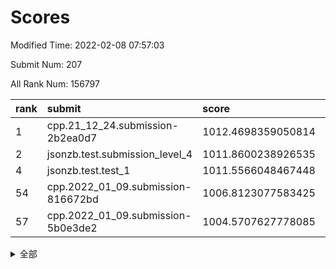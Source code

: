 # Scores

Modified Time: 2022-02-08 07:57:03

Submit Num: 207

All Rank Num: 156797

| rank |               submit               |       score        |       sigma        | pk_num |
| :--- | :--------------------------------- | :----------------- | :----------------- | :----- |
| 1    | cpp.21_12_24.submission-2b2ea0d7   | 1012.4698359050814 | 0.8286543991661477 | 3026   |
| 2    | jsonzb.test.submission_level_4     | 1011.8600238926535 | 0.7805226775831716 | 3028   |
| 4    | jsonzb.test.test_1                 | 1011.5566048467448 | 0.7732524681207092 | 3032   |
| 54   | cpp.2022_01_09.submission-816672bd | 1006.8123077583425 | 0.7312776957789852 | 3034   |
| 57   | cpp.2022_01_09.submission-5b0e3de2 | 1004.5707627778085 | 0.7308422319945649 | 3026   |


<details>
<summary>全部</summary>

| rank |                 submit                 |       score        |       sigma        | pk_num |
| :--- | :------------------------------------- | :----------------- | :----------------- | :----- |
| 1    | cpp.21_12_24.submission-2b2ea0d7       | 1012.4698359050814 | 0.8286543991661477 | 3026   |
| 2    | jsonzb.test.submission_level_4         | 1011.8600238926535 | 0.7805226775831716 | 3028   |
| 3    | gobigger.level_3.submission_level_3_18 | 1011.8006572288705 | 0.7956989970836764 | 3027   |
| 4    | jsonzb.test.test_1                     | 1011.5566048467448 | 0.7732524681207092 | 3032   |
| 5    | gobigger.level_3.submission_level_3_33 | 1011.3974691960426 | 0.759615042599262  | 3032   |
| 6    | gobigger.level_3.submission_level_3_35 | 1011.0383000313165 | 0.7687882427917978 | 3031   |
| 7    | gobigger.level_3.submission_level_3_23 | 1010.9728584881327 | 0.7749794287768619 | 3028   |
| 8    | gobigger.level_3.submission_level_3_40 | 1010.9528207398322 | 0.7476671110887115 | 3033   |
| 9    | gobigger.level_3.submission_level_3_20 | 1010.9031734793152 | 0.7664630897265335 | 3029   |
| 10   | gobigger.level_3.submission_level_3_48 | 1010.7784213955841 | 0.7592030915185384 | 3027   |
| 11   | gobigger.level_3.submission_level_3_26 | 1010.6682366304436 | 0.7628625779010364 | 3029   |
| 12   | gobigger.level_3.submission_level_3_29 | 1010.603155266317  | 0.7712715006505246 | 3025   |
| 13   | gobigger.level_3.submission_level_3_4  | 1010.5974135194642 | 0.7620112484038387 | 3028   |
| 14   | gobigger.level_3.submission_level_3_12 | 1010.4997523381188 | 0.7556668065080931 | 3031   |
| 15   | gobigger.level_3.submission_level_3_31 | 1010.4768841701851 | 0.7629419345514873 | 3030   |
| 16   | gobigger.level_3.submission_level_3_47 | 1010.4481189826915 | 0.7621674584896956 | 3030   |
| 17   | gobigger.level_3.submission_level_3_24 | 1010.4093273073134 | 0.7710780417358003 | 3028   |
| 18   | gobigger.level_3.submission_level_3_39 | 1010.4052107486647 | 0.780361828051906  | 3033   |
| 19   | gobigger.level_3.submission_level_3_30 | 1010.3054836358704 | 0.7907836225915609 | 3026   |
| 20   | gobigger.level_3.submission_level_3_37 | 1010.2283237726767 | 0.7539430981382236 | 3026   |
| 21   | gobigger.level_3.submission_level_3_6  | 1010.1564640413059 | 0.7547360853845545 | 3031   |
| 22   | gobigger.level_3.submission_level_3_49 | 1010.1520277357994 | 0.7559762289855944 | 3028   |
| 23   | gobigger.level_3.submission_level_3_16 | 1010.1372473327228 | 0.7655372677501388 | 3026   |
| 24   | gobigger.level_3.submission_level_3_28 | 1010.0124492288738 | 0.7533729781619434 | 3033   |
| 25   | gobigger.level_3.submission_level_3_3  | 1010.0034641302673 | 0.7689625960408892 | 3030   |
| 26   | gobigger.level_3.submission_level_3_11 | 1009.9291744648268 | 0.7521138679560941 | 3030   |
| 27   | gobigger.level_3.submission_level_3_10 | 1009.8419983664305 | 0.7371071941581603 | 3034   |
| 28   | gobigger.level_3.submission_level_3_2  | 1009.7740462954794 | 0.7653091878119571 | 3034   |
| 29   | gobigger.level_3.submission_level_3_36 | 1009.6919592947673 | 0.7512692791821269 | 3032   |
| 30   | gobigger.level_3.submission_level_3_25 | 1009.6671887168834 | 0.7697325582701549 | 3033   |
| 31   | gobigger.level_3.submission_level_3_22 | 1009.6226871465158 | 0.751021360726263  | 3028   |
| 32   | gobigger.level_3.submission_level_3_1  | 1009.564279114504  | 0.7758190682590547 | 3030   |
| 33   | gobigger.level_3.submission_level_3_46 | 1009.5541954193972 | 0.7623968512536133 | 3030   |
| 34   | gobigger.level_3.submission_level_3_13 | 1009.5142399546479 | 0.7413490940897516 | 3028   |
| 35   | gobigger.level_3.submission_level_3_7  | 1009.4997635728897 | 0.7605230368813964 | 3037   |
| 36   | gobigger.level_3.submission_level_3_42 | 1009.4568834990738 | 0.7585932728154366 | 3030   |
| 37   | gobigger.level_3.submission_level_3_19 | 1009.4472245597218 | 0.7558052724057488 | 3029   |
| 38   | gobigger.level_3.submission_level_3_17 | 1009.3943242348797 | 0.7592367427187144 | 3031   |
| 39   | gobigger.level_3.submission_level_3_0  | 1009.3427978134134 | 0.7687613952472019 | 3033   |
| 40   | gobigger.level_3.submission_level_3_27 | 1009.3365551103158 | 0.7409592275210525 | 3022   |
| 41   | gobigger.level_3.submission_level_3_44 | 1009.2997585897863 | 0.7453028300794879 | 3035   |
| 42   | gobigger.level_3.submission_level_3_38 | 1009.2752708196962 | 0.7542624887453089 | 3029   |
| 43   | gobigger.level_3.submission_level_3_9  | 1009.208024705697  | 0.7577180191914652 | 3027   |
| 44   | gobigger.level_3.submission_level_3_5  | 1009.1957735495985 | 0.7359693343874655 | 3031   |
| 45   | gobigger.level_3.submission_level_3_32 | 1009.109015726351  | 0.7768148084744301 | 3023   |
| 46   | gobigger.level_3.submission_level_3_34 | 1009.0649821508479 | 0.7466261907933467 | 3036   |
| 47   | gobigger.level_3.submission_level_3_8  | 1009.0634797085119 | 0.7689551671618373 | 3029   |
| 48   | gobigger.level_3.submission_level_3_15 | 1009.0209439150735 | 0.7526744557184016 | 3029   |
| 49   | gobigger.level_3.submission_level_3_43 | 1008.9902973835154 | 0.7507560414383717 | 3031   |
| 50   | gobigger.level_3.submission_level_3_14 | 1008.8431248645105 | 0.7419353192530972 | 3030   |
| 51   | gobigger.level_3.submission_level_3_41 | 1008.6446744792316 | 0.7475664990233362 | 3031   |
| 52   | gobigger.level_3.submission_level_3_45 | 1008.3853385757207 | 0.7328324845998825 | 3030   |
| 53   | gobigger.level_3.submission_level_3_21 | 1007.135624083783  | 0.715467522416437  | 3033   |
| 54   | cpp.2022_01_09.submission-816672bd     | 1006.8123077583425 | 0.7312776957789852 | 3034   |
| 55   | gobigger.level_1.submission_level_1_22 | 1005.506464823237  | 0.7226040945954657 | 3029   |
| 56   | gobigger.level_1.submission_level_1_2  | 1004.8318235973944 | 0.7307902618892762 | 3032   |
| 57   | cpp.2022_01_09.submission-5b0e3de2     | 1004.5707627778085 | 0.7308422319945649 | 3026   |
| 58   | gobigger.level_1.submission_level_1_24 | 1004.4662759476307 | 0.7262835890962764 | 3033   |
| 59   | gobigger.level_1.submission_level_1_29 | 1004.3794645075318 | 0.7349744424768003 | 3027   |
| 60   | gobigger.level_1.submission_level_1_37 | 1004.3317875239964 | 0.7251697477069883 | 3036   |
| 61   | gobigger.level_1.submission_level_1_47 | 1004.3113008351372 | 0.7231755529701369 | 3024   |
| 62   | gobigger.level_1.submission_level_1_30 | 1004.2409109560632 | 0.7210505060059564 | 3025   |
| 63   | gobigger.level_1.submission_level_1_13 | 1004.1544933864644 | 0.704439830362119  | 3032   |
| 64   | gobigger.level_1.submission_level_1_20 | 1004.0858684337427 | 0.7134072700950546 | 3034   |
| 65   | gobigger.level_1.submission_level_1_39 | 1004.0397610481099 | 0.7046691060428659 | 3029   |
| 66   | gobigger.level_1.submission_level_1_35 | 1003.9810649334062 | 0.7229002219670325 | 3029   |
| 67   | gobigger.level_1.submission_level_1_8  | 1003.9776379969337 | 0.7224605007912315 | 3026   |
| 68   | gobigger.level_1.submission_level_1_18 | 1003.9584343605559 | 0.7247884913228694 | 3029   |
| 69   | gobigger.level_1.submission_level_1_9  | 1003.9506312586392 | 0.7241428115140613 | 3034   |
| 70   | gobigger.level_1.submission_level_1_25 | 1003.7820472199871 | 0.7187427823263308 | 3028   |
| 71   | gobigger.level_1.submission_level_1_33 | 1003.710358291199  | 0.7178159758253021 | 3029   |
| 72   | gobigger.level_1.submission_level_1_42 | 1003.6704378732334 | 0.7168271749639269 | 3028   |
| 73   | gobigger.level_1.submission_level_1_4  | 1003.5963844517146 | 0.7248189269598252 | 3031   |
| 74   | gobigger.level_1.submission_level_1_26 | 1003.568217872125  | 0.7190706496535381 | 3026   |
| 75   | gobigger.level_1.submission_level_1_19 | 1003.494800020111  | 0.7249377589838114 | 3031   |
| 76   | gobigger.level_1.submission_level_1_34 | 1003.4934882019711 | 0.7168141930676016 | 3032   |
| 77   | gobigger.level_1.submission_level_1_15 | 1003.4676887089294 | 0.7119891287932333 | 3029   |
| 78   | gobigger.level_1.submission_level_1_31 | 1003.4240947665793 | 0.7039806754987278 | 3030   |
| 79   | gobigger.level_1.submission_level_1_0  | 1003.4222336009809 | 0.7030050085620052 | 3031   |
| 80   | gobigger.level_1.submission_level_1_17 | 1003.3727809005826 | 0.711080034808033  | 3027   |
| 81   | gobigger.level_1.submission_level_1_48 | 1003.3292038633562 | 0.7120824765297242 | 3035   |
| 82   | gobigger.level_1.submission_level_1_1  | 1003.2803030315605 | 0.7016000391854037 | 3029   |
| 83   | gobigger.level_1.submission_level_1_10 | 1003.2798821613648 | 0.7117780096436618 | 3027   |
| 84   | gobigger.level_1.submission_level_1_28 | 1003.2710072189132 | 0.7272642854126701 | 3029   |
| 85   | gobigger.level_1.submission_level_1_23 | 1003.2353299679112 | 0.7163958255795977 | 3025   |
| 86   | gobigger.level_1.submission_level_1_43 | 1003.1495854319672 | 0.7184230133298318 | 3028   |
| 87   | gobigger.level_1.submission_level_1_12 | 1003.1494776326278 | 0.7204902211272274 | 3032   |
| 88   | gobigger.level_1.submission_level_1_5  | 1003.1450472499071 | 0.7154393570675384 | 3027   |
| 89   | gobigger.level_1.submission_level_1_41 | 1003.1357286697897 | 0.7076455456746867 | 3034   |
| 90   | gobigger.level_1.submission_level_1_6  | 1003.1336598010686 | 0.7149643850043318 | 3034   |
| 91   | gobigger.level_1.submission_level_1_11 | 1003.0701809343892 | 0.7115825413008428 | 3030   |
| 92   | gobigger.level_1.submission_level_1_7  | 1003.0035726298903 | 0.7167905126324973 | 3030   |
| 93   | gobigger.level_1.submission_level_1_16 | 1002.9911526533158 | 0.7181611137500796 | 3035   |
| 94   | gobigger.level_1.submission_level_1_40 | 1002.9450972039153 | 0.7127676597332351 | 3035   |
| 95   | gobigger.level_1.submission_level_1_14 | 1002.8343862577894 | 0.7085243538364792 | 3024   |
| 96   | gobigger.level_1.submission_level_1_49 | 1002.7856016621644 | 0.708293109159629  | 3029   |
| 97   | gobigger.level_1.submission_level_1_32 | 1002.587145036457  | 0.7202142412917085 | 3031   |
| 98   | gobigger.level_1.submission_level_1_27 | 1002.5148961124272 | 0.7074454005032995 | 3030   |
| 99   | gobigger.level_1.submission_level_1_38 | 1002.4703895515976 | 0.7097547984712372 | 3029   |
| 100  | gobigger.level_1.submission_level_1_3  | 1002.3342496147415 | 0.7143933827668292 | 3033   |
| 101  | gobigger.level_1.submission_level_1_21 | 1002.2945356181102 | 0.7091412873160783 | 3028   |
| 102  | gobigger.level_1.submission_level_1_45 | 1002.1079505772924 | 0.7077298884531248 | 3027   |
| 103  | gobigger.level_1.submission_level_1_44 | 1001.9923145941461 | 0.7070554527029723 | 3033   |
| 104  | gobigger.level_1.submission_level_1_46 | 1001.7665001989926 | 0.7110409501042132 | 3033   |
| 105  | gobigger.level_1.submission_level_1_36 | 1000.8209967345501 | 0.7120999895848285 | 3026   |
| 106  | gobigger.random.submission_random_29   | 997.1183289771116  | 0.7082426506430948 | 3035   |
| 107  | gobigger.random.submission_random_38   | 997.1163267660564  | 0.7174817083524841 | 3031   |
| 108  | gobigger.random.submission_random_20   | 996.9213015241726  | 0.7085710532494855 | 3036   |
| 109  | gobigger.random.submission_random_19   | 996.8930280703484  | 0.7140114011622594 | 3029   |
| 110  | gobigger.random.submission_random_21   | 996.7475095596935  | 0.7113709697054817 | 3032   |
| 111  | gobigger.random.submission_random_44   | 996.6564457565349  | 0.7156617873517713 | 3031   |
| 112  | gobigger.random.submission_random_48   | 996.6331992681114  | 0.7213459694679644 | 3026   |
| 113  | gobigger.random.submission_random_12   | 996.6307258544988  | 0.7090322364328715 | 3027   |
| 114  | gobigger.random.submission_random_39   | 996.6229832467443  | 0.7186994493960283 | 3035   |
| 115  | gobigger.random.submission_random_2    | 996.5076898572445  | 0.7118668859621416 | 3035   |
| 116  | gobigger.random.submission_random_26   | 996.5027890216228  | 0.6927116560555132 | 3036   |
| 117  | gobigger.random.submission_random_41   | 996.4640861929583  | 0.7130862170283748 | 3027   |
| 118  | gobigger.random.submission_random_22   | 996.4429968935735  | 0.7081471633110329 | 3028   |
| 119  | gobigger.random.submission_random_46   | 996.2794268204781  | 0.7042021023326049 | 3023   |
| 120  | gobigger.random.submission_random_1    | 996.2746392448972  | 0.7126817371839179 | 3028   |
| 121  | gobigger.random.submission_random_11   | 996.2571784310574  | 0.704927043726294  | 3029   |
| 122  | gobigger.random.submission_random_10   | 996.2447199430579  | 0.7058006958931375 | 3031   |
| 123  | gobigger.random.submission_random_35   | 996.2303729206877  | 0.7029004315348353 | 3031   |
| 124  | gobigger.random.submission_random_43   | 996.2294379987479  | 0.7077888583839579 | 3033   |
| 125  | gobigger.random.submission_random_9    | 996.2220964392654  | 0.72126036150353   | 3027   |
| 126  | gobigger.random.submission_random_28   | 996.2214346603876  | 0.7053247714523971 | 3029   |
| 127  | gobigger.random.submission_random_40   | 996.1226465551006  | 0.7242004191802592 | 3030   |
| 128  | gobigger.random.submission_random_45   | 996.1074035307488  | 0.7166415283098706 | 3028   |
| 129  | gobigger.random.submission_random_42   | 996.100575376598   | 0.7045170640314358 | 3031   |
| 130  | gobigger.random.submission_random_34   | 996.091925036871   | 0.7088685247441097 | 3029   |
| 131  | gobigger.random.submission_random_31   | 996.0838312952412  | 0.717762579245426  | 3026   |
| 132  | gobigger.random.submission_random_14   | 995.9364544080844  | 0.7036698997868314 | 3031   |
| 133  | gobigger.random.submission_random_25   | 995.9076260384162  | 0.7045725198659057 | 3026   |
| 134  | gobigger.random.submission_random_32   | 995.8363539290647  | 0.7227652047089274 | 3029   |
| 135  | gobigger.random.submission_random_4    | 995.80990999464    | 0.7003893566890753 | 3025   |
| 136  | gobigger.random.submission_random_24   | 995.8000529857067  | 0.7114842738004528 | 3032   |
| 137  | gobigger.random.submission_random_15   | 995.7198145002168  | 0.7152024280439002 | 3032   |
| 138  | gobigger.random.submission_random_6    | 995.6945751573429  | 0.699248283075182  | 3028   |
| 139  | gobigger.random.submission_random_47   | 995.6625112779964  | 0.7134960914683105 | 3033   |
| 140  | gobigger.random.submission_random_3    | 995.6534976730228  | 0.7215911574784757 | 3031   |
| 141  | gobigger.random.submission_random_37   | 995.6159060322001  | 0.7141459326830925 | 3032   |
| 142  | gobigger.random.submission_random_18   | 995.5585538821368  | 0.7147990499978655 | 3038   |
| 143  | gobigger.random.submission_random_23   | 995.4842013721508  | 0.7190250774454026 | 3025   |
| 144  | gobigger.random.submission_random_30   | 995.4744929986717  | 0.7025636555082861 | 3027   |
| 145  | gobigger.random.submission_random_49   | 995.4161198719902  | 0.7196621392851712 | 3028   |
| 146  | gobigger.random.submission_random_13   | 995.2993473265623  | 0.7099197016435067 | 3036   |
| 147  | gobigger.random.submission_random_16   | 995.2554340142062  | 0.7132657336031238 | 3028   |
| 148  | gobigger.random.submission_random_0    | 995.1938127899764  | 0.7250754287313976 | 3035   |
| 149  | gobigger.random.submission_random_27   | 995.0543191397159  | 0.7176899976340321 | 3026   |
| 150  | gobigger.random.submission_random_8    | 995.021155696549   | 0.701395843268032  | 3030   |
| 151  | gobigger.random.submission_random_17   | 994.9986259868954  | 0.71161777341656   | 3034   |
| 152  | gobigger.random.submission_random_7    | 994.9675146555616  | 0.715939969428611  | 3031   |
| 153  | gobigger.random.submission_random_33   | 994.6812937405589  | 0.7184420397594445 | 3031   |
| 154  | gobigger.random.submission_random_5    | 994.664880478259   | 0.706122553143297  | 3029   |
| 155  | gobigger.level_2.submission_level_2_30 | 994.2283756903785  | 0.7314775009075069 | 3030   |
| 156  | gobigger.random.submission_random_36   | 994.1153176210433  | 0.7228509144526092 | 3031   |
| 157  | gobigger.level_2.submission_level_2_42 | 993.7530896779901  | 0.7334489050369296 | 3032   |
| 158  | gobigger.level_2.submission_level_2_12 | 993.6989907668693  | 0.7340974023030217 | 3028   |
| 159  | gobigger.level_2.submission_level_2_18 | 993.5391681907379  | 0.7379030352107478 | 3033   |
| 160  | gobigger.level_2.submission_level_2_24 | 993.2780993819879  | 0.7437739996790654 | 3032   |
| 161  | gobigger.level_2.submission_level_2_5  | 993.1426437836125  | 0.7262314941416541 | 3027   |
| 162  | gobigger.level_2.submission_level_2_46 | 993.0161747243783  | 0.7312090459768346 | 3030   |
| 163  | gobigger.level_2.submission_level_2_40 | 992.8073046059517  | 0.756535009768194  | 3033   |
| 164  | gobigger.level_2.submission_level_2_33 | 992.7883953618436  | 0.7412920116649026 | 3029   |
| 165  | gobigger.level_2.submission_level_2_44 | 992.7779245125205  | 0.7222303664040267 | 3030   |
| 166  | gobigger.level_2.submission_level_2_7  | 992.6789921810627  | 0.7386233891117905 | 3031   |
| 167  | gobigger.level_2.submission_level_2_37 | 992.6218954181132  | 0.75612928426341   | 3025   |
| 168  | gobigger.level_2.submission_level_2_49 | 992.6084453372296  | 0.7293454412003698 | 3031   |
| 169  | gobigger.level_2.submission_level_2_1  | 992.5283300836485  | 0.7445948488023544 | 3024   |
| 170  | gobigger.level_2.submission_level_2_11 | 992.4439562682393  | 0.7419342395476143 | 3029   |
| 171  | gobigger.level_2.submission_level_2_20 | 992.4409490642248  | 0.7736485439676041 | 3026   |
| 172  | gobigger.level_2.submission_level_2_19 | 992.4283867653426  | 0.7476138218610487 | 3028   |
| 173  | gobigger.level_2.submission_level_2_10 | 992.4117798835565  | 0.7317042731656607 | 3026   |
| 174  | gobigger.level_2.submission_level_2_31 | 992.3353598054858  | 0.7320069580440867 | 3031   |
| 175  | gobigger.level_2.submission_level_2_29 | 992.2413205218744  | 0.7384086373691439 | 3027   |
| 176  | gobigger.level_2.submission_level_2_23 | 992.2401316622058  | 0.7390549068911005 | 3031   |
| 177  | gobigger.level_2.submission_level_2_45 | 992.2286238625657  | 0.7428796861864158 | 3029   |
| 178  | gobigger.level_2.submission_level_2_0  | 992.2173108404425  | 0.7451014051167141 | 3029   |
| 179  | gobigger.level_2.submission_level_2_16 | 992.1807665585214  | 0.7384431430021456 | 3024   |
| 180  | gobigger.level_2.submission_level_2_8  | 992.1530870024658  | 0.7401837563179298 | 3031   |
| 181  | gobigger.level_2.submission_level_2_35 | 992.0307378607702  | 0.7458885229220413 | 3027   |
| 182  | gobigger.level_2.submission_level_2_38 | 991.9244686297811  | 0.7389686067743679 | 3029   |
| 183  | gobigger.level_2.submission_level_2_22 | 991.9226505402032  | 0.7291874955191104 | 3030   |
| 184  | gobigger.level_2.submission_level_2_14 | 991.8444107164037  | 0.7262544475578562 | 3031   |
| 185  | gobigger.level_2.submission_level_2_32 | 991.8053256109074  | 0.7437143968495833 | 3031   |
| 186  | gobigger.level_2.submission_level_2_47 | 991.8019767138362  | 0.7552511381567558 | 3027   |
| 187  | gobigger.level_2.submission_level_2_27 | 991.7829872517975  | 0.7663045129162102 | 3029   |
| 188  | gobigger.level_2.submission_level_2_39 | 991.7285795305532  | 0.7528632314600107 | 3030   |
| 189  | gobigger.level_2.submission_level_2_9  | 991.6842434517382  | 0.7447127956794266 | 3034   |
| 190  | gobigger.level_2.submission_level_2_3  | 991.6574222720425  | 0.745066503722733  | 3033   |
| 191  | gobigger.level_2.submission_level_2_26 | 991.6390883493536  | 0.7471436200963872 | 3028   |
| 192  | gobigger.level_2.submission_level_2_13 | 991.6291925059656  | 0.7447585240042875 | 3029   |
| 193  | gobigger.level_2.submission_level_2_6  | 991.5876939578442  | 0.7492559972683492 | 3032   |
| 194  | gobigger.level_2.submission_level_2_4  | 991.5455433743407  | 0.7447234581886807 | 3034   |
| 195  | gobigger.level_2.submission_level_2_43 | 991.5323185182481  | 0.7448357146155725 | 3034   |
| 196  | gobigger.level_2.submission_level_2_17 | 991.4918364542646  | 0.7434131228860487 | 3030   |
| 197  | gobigger.level_2.submission_level_2_28 | 991.1972835957187  | 0.7502014466611235 | 3031   |
| 198  | gobigger.level_2.submission_level_2_41 | 991.1255005582262  | 0.7807536240710059 | 3028   |
| 199  | gobigger.level_2.submission_level_2_34 | 991.0680516697543  | 0.7547260326925598 | 3030   |
| 200  | gobigger.level_2.submission_level_2_21 | 990.829284083723   | 0.741925182759319  | 3031   |
| 201  | gobigger.level_2.submission_level_2_36 | 990.7876560951876  | 0.7430754561646169 | 3026   |
| 202  | gobigger.level_2.submission_level_2_48 | 990.7474850131716  | 0.7481904863428538 | 3032   |
| 203  | gobigger.level_2.submission_level_2_25 | 990.6584365032597  | 0.7795673645767891 | 3031   |
| 204  | gobigger.level_2.submission_level_2_15 | 990.1482541139181  | 0.773450165124897  | 3027   |
| 205  | gobigger.level_2.submission_level_2_2  | 989.9193756506202  | 0.7524440814121373 | 3031   |
| 206  | gobigger.none.submission_none_0        | 975.5674600475267  | 1.4431636052718084 | 3035   |
| 207  | gobigger.none.submission_none_1        | 973.8109084466793  | 1.6567840104309914 | 3028   |

</details>